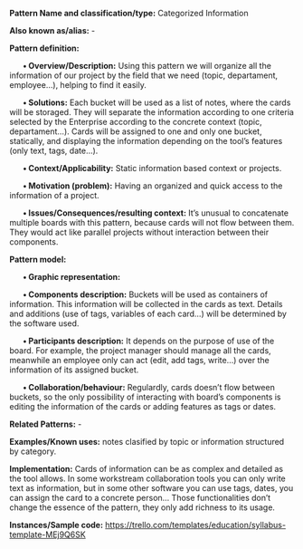 **Pattern Name and classification/type:** Categorized Information

**Also known as/alias:** - 

**Pattern definition:**

&nbsp;&nbsp;&nbsp;&nbsp;&nbsp;&nbsp;**•	Overview/Description:** Using this pattern we will organize all the information of our project by the field that we need (topic, departament, employee…), helping to find it easily.

&nbsp;&nbsp;&nbsp;&nbsp;&nbsp;&nbsp;**•	Solutions:** Each bucket will be used as a list of notes, where the cards will be storaged. They will separate the information according to one criteria selected by the Enterprise according to the concrete context (topic, departament…). Cards will be assigned to one and only one bucket, statically, and displaying the information depending on the tool’s features (only text, tags, date…).

&nbsp;&nbsp;&nbsp;&nbsp;&nbsp;&nbsp;**•	Context/Applicability:** Static information based context or projects.

&nbsp;&nbsp;&nbsp;&nbsp;&nbsp;&nbsp;**•	Motivation (problem):** Having an organized and quick access to the information of a project.

&nbsp;&nbsp;&nbsp;&nbsp;&nbsp;&nbsp;**•	Issues/Consequences/resulting context:** It’s unusual to concatenate multiple boards with this pattern, because cards will not flow between them. They would act like parallel projects without interaction between their components.

**Pattern model:**

&nbsp;&nbsp;&nbsp;&nbsp;&nbsp;&nbsp;**•	Graphic representation:** 



&nbsp;&nbsp;&nbsp;&nbsp;&nbsp;&nbsp;**•	Components description:** Buckets will be used as containers of information. This information will be collected in the cards as text. Details and additions (use of tags, variables of each card…) will be determined by the software used.

&nbsp;&nbsp;&nbsp;&nbsp;&nbsp;&nbsp;**•	Participants description:** It depends on the purpose of use of the board. For example, the project manager should manage all the cards, meanwhile an employee only can act (edit, add tags, write…) over the information of its assigned bucket.

&nbsp;&nbsp;&nbsp;&nbsp;&nbsp;&nbsp;**•	Collaboration/behaviour:** Regulardly, cards doesn’t flow between buckets, so the only possibility of interacting with board’s components is editing the information of the cards or adding features as tags or dates.

**Related Patterns:** -

**Examples/Known uses:** notes clasified by topic or information structured by category.

**Implementation:** Cards of information can be as complex and detailed as the tool allows. In some workstream collaboration tools you can only write text as information, but in some other software you can use tags, dates, you can assign the card to a concrete person… Those functionalities don’t change the essence of the pattern, they only add richness to its usage.

**Instances/Sample code:** https://trello.com/templates/education/syllabus-template-MEj9Q6SK
